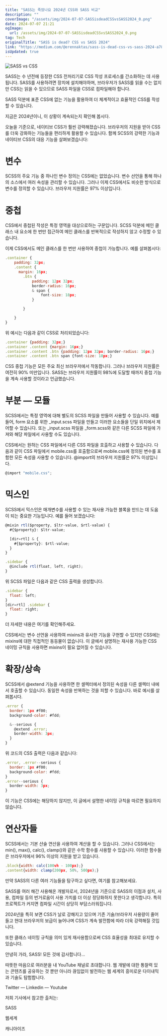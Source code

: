 ```yaml
---
title: "SASS는 죽었나요 2024년 CSS와 SASS 비교"
description: ""
coverImage: "/assets/img/2024-07-07-SASSisdeadCSSvsSASS2024_0.png"
date: 2024-07-07 21:21
ogImage: 
  url: /assets/img/2024-07-07-SASSisdeadCSSvsSASS2024_0.png
tag: Tech
originalTitle: "SASS is dead? CSS vs SASS 2024"
link: "https://medium.com/@erennaktas/sass-is-dead-css-vs-sass-2024-a78c65c47a4d"
isUpdated: true
---
```




![SASS vs CSS](/assets/img/2024-07-07-SASSisdeadCSSvsSASS2024_0.png)

SASS는 수 년전에 등장한 CSS 전처리기로 CSS 작성 프로세스를 간소화하는 데 사용됩니다. SASS를 사용하려면 장치에 설치해야하며, 브라우저가 SASS를 읽을 수는 없지만 CSS는 읽을 수 있으므로 SASS 파일을 CSS로 컴파일해야 합니다.

SASS 덕분에 표준 CSS에 없는 기능을 활용하여 더 체계적이고 효율적인 CSS를 작성할 수 있습니다.

지금은 2024년이니, 이 상황이 계속되는지 확인해 봅시다.

<div class="content-ad"></div>

오늘을 기준으로, 네이티브 CSS가 훨씬 강력해졌습니다. 브라우저의 지원을 받아 CSS를 더욱 강화하는 기능들을 편리하게 활용할 수 있습니다. 함께 SCSS의 강력한 기능과 네이티브 CSS의 대응 기능을 살펴보겠습니다:

# 변수

SCSS의 주요 기능 중 하나인 변수 정의는 CSS에는 없었습니다. 변수 선언을 통해 하나의 소스에서 여러 속성을 관리할 수 있습니다. 그러나 이제 CSS에서도 비슷한 방식으로 변수를 정의할 수 있습니다. 브라우저 지원률은 97% 이상입니다.

<div class="content-ad"></div>

# 중첩

CSS에서 중첩된 작성은 특정 영역을 대상으로하는 구문입니다. SCSS 덕분에 메인 클래스 내 요소에 한 번만 접근하여 메인 클래스를 반복적으로 작성하지 않고 수정할 수 있습니다.

이제 CSS에서도 메인 클래스를 한 번만 사용하여 중첩이 가능합니다. 예를 살펴봅시다:

```js
.container {
    padding: 32px;
    .content {
      margin: 16px;
        .btn {
            padding: 12px 32px;
            border-radius: 16px;
            & span {
                font-size: 18px;
            }

        }

    }
}
```

<div class="content-ad"></div>

위 예시는 다음과 같이 CSS로 처리되었습니다:

```js
.container {padding: 32px;}
.container .content {margin: 16px;}
.container .content .btn {padding: 12px 32px; border-radius: 16px;}
.container .content .btn span {font-size: 18px;}
```

CSS 중첩 기능은 모든 주요 최신 브라우저에서 작동합니다. 그러나 브라우저 지원률은 여전히 90% 미만입니다. SASS는 브라우저 지원률이 98%에 도달할 때까지 중첩 기능을 계속 사용할 것이라고 언급했습니다.

# 부분 — 모듈

<div class="content-ad"></div>

SCSS에서는 특정 영역에 대해 별도의 SCSS 파일을 만들어 사용할 수 있습니다. 예를 들어, form 요소를 위한 \_input.scss 파일을 만들고 이러한 요소들을 단일 위치에서 제어할 수 있습니다. 또는 \_input.scss 파일을 \_form.scss와 같은 다른 SCSS 파일에 가져와 해당 파일에서 사용할 수도 있습니다.

CSS에서는 원하는 CSS 파일에서 다른 CSS 파일을 호출하고 사용할 수 있습니다. 다음과 같이 CSS 파일에서 mobile.css를 호출함으로써 mobile.css에 정의된 변수를 포함한 모든 속성을 사용할 수 있습니다. @import의 브라우저 지원률은 97% 이상입니다.

```js
@import "mobile.css";
```

# 믹스인

<div class="content-ad"></div>

SCSS에서 믹스인은 매개변수를 사용할 수 있는 재사용 가능한 블록을 만드는 데 도움이 되는 중요한 기능입니다. 예를 들어 보겠습니다:

```js
@mixin rtl($property, $ltr-value, $rtl-value) {
  #{$property}: $ltr-value;

  [dir=rtl] & {
    #{$property}: $rtl-value;
  }
}

.sidebar {
  @include rtl(float, left, right);
}
```

위 SCSS 파일은 다음과 같은 CSS 출력을 생성합니다.

```js
.sidebar {
  float: left;
}
[dir=rtl] .sidebar {
  float: right;
}
```

<div class="content-ad"></div>

더 자세한 내용은 여기를 확인해주세요.

CSS에서는 변수 선언을 사용하여 mixins과 유사한 기능을 구현할 수 있지만 CSS에는 mixins에 대한 직접적인 동등물이 없습니다. 이 글에서 설명하는 재사용 가능한 CSS 네이밍 규칙을 사용하면 mixins이 필요 없어질 수 있습니다.

# 확장/상속

SCSS에서 @extend 기능을 사용하면 한 셀렉터에서 정의된 속성을 다른 셀렉터 내에서 호출할 수 있습니다. 동일한 속성을 반복하는 것을 피할 수 있습니다. 바로 예시를 살펴봅시다.

<div class="content-ad"></div>

```js
.error {
  border: 1px #f00;
  background-color: #fdd;

  &--serious {
    @extend .error;
    border-width: 3px;
  }
}
```

위 코드의 CSS 출력은 다음과 같습니다:

```js
.error, .error--serious {
  border: 1px #f00;
  background-color: #fdd;
}
.error--serious {
  border-width: 3px;
}
```

이 기능은 CSS에는 해당하지 않지만, 이 글에서 설명한 네이밍 규칙을 따르면 필요하지 않습니다.

<div class="content-ad"></div>

# 연산자들

SCSS에서는 기본 산술 연산을 사용하여 계산을 할 수 있습니다. 그러나 CSS에서는 min(), max(), calc(), clamp()와 같은 수학 함수를 사용할 수 있습니다. 이러한 함수들은 브라우저에서 96% 이상의 지원을 받고 있습니다.

```js
.block{width: calc(100vh - 100px);}
.content{width: clamp(200px, 50%, 500px);}
```

만약 SASS의 다른 여러 기능들을 탐구하고 싶다면, 여기를 참고해보세요.

<div class="content-ad"></div>

SASS를 여러 해간 사용해온 개발자로서, 2024년을 기준으로 SASS의 이점과 설치, 사용, 컴파일 등의 번거로움이 사용 가치를 더 이상 정당화하지 못한다고 생각합니다. 특히 프로젝트가 커지면 컴파일 시간이 상당히 부담스러워집니다.

2024년을 특히 보면 CSS가 날로 강해지고 있으며 기존 기술/브라우저 사용량이 줄어들고 현대 브라우저의 보급이 늘어나며 CSS가 계속 발전함에 따라 더욱 강력해질 것입니다.

또한 클래스 네이밍 규칙을 의미 있게 재사용함으로써 CSS 효율성을 최대로 유지할 수 있습니다.

안녕히 가라, SASS! 모든 것에 감사합니다...

<div class="content-ad"></div>

따뜻한 마음으로 여러분을 내 YouTube 채널로 초대합니다. 웹 개발에 대한 통찰력 있는 콘텐츠를 공유하는 것 뿐만 아니라 끊임없이 발전하는 웹 세계의 흥미로운 다이내믹과 기술도 탐험합니다.

Twitter — Linkedin — Youtube

저희 기사에서 참고한 출처는:

SASS

<div class="content-ad"></div>

웹세계

캐니아이즈
